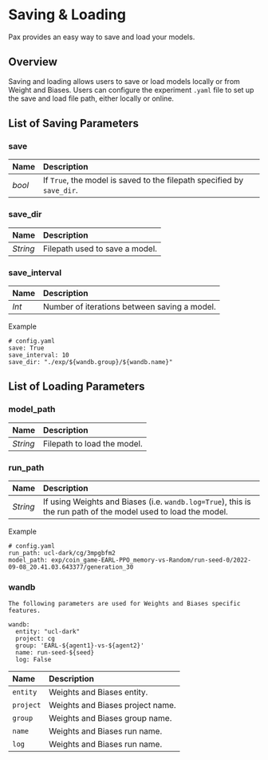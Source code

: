 # Saving & Loading

Pax provides an easy way to save and load your models. 

## Overview 

Saving and loading allows users to save or load models locally or from Weight and Biases. Users can configure the experiment `.yaml` file to set up the save and load file path, either locally or online. 

## List of Saving Parameters

### save 
|       Name | Description   | 
| :----------- | :----------- |                 
|*bool* | If `True`, the model is saved to the filepath specified by `save_dir`. |


### save_dir 
|       Name | Description   | 
| :----------- | :----------- |                 
|*String* | Filepath used to save a model. | 

### save_interval 

|       Name | Description   | 
| :----------- | :----------- |                 
|*Int*  | Number of iterations between saving a model. | 

Example
```
# config.yaml
save: True
save_interval: 10
save_dir: "./exp/${wandb.group}/${wandb.name}"
```

## List of Loading Parameters

### model_path 
|       Name | Description   | 
| :----------- | :----------- |                 
|*String* | Filepath to load the model. | 

### run_path 
|       Name | Description   | 
| :----------- | :----------- |                 
|*String* | If using Weights and Biases (i.e. `wandb.log=True`), this is the  run path of the model used to load the model.  | 

Example
```
# config.yaml
run_path: ucl-dark/cg/3mpgbfm2
model_path: exp/coin_game-EARL-PPO_memory-vs-Random/run-seed-0/2022-09-08_20.41.03.643377/generation_30
```

### wandb 

```{note}
The following parameters are used for Weights and Biases specific features.  
```

```
wandb:
  entity: "ucl-dark"
  project: cg
  group: 'EARL-${agent1}-vs-${agent2}'
  name: run-seed-${seed}
  log: False
```
|       Name | Description   | 
| :----------- | :----------- |                 
|`entity` | Weights and Biases entity. |
|`project` | Weights and Biases project name.  |
|`group` | Weights and Biases group name.  |
|`name` | Weights and Biases run name.  |
|`log` | Weights and Biases run name.  |






